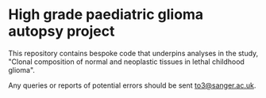 # High grade paediatric glioma autopsy project

This repository contains bespoke code that underpins analyses in the study, "Clonal composition of normal and neoplastic tissues in lethal childhood glioma".

Any queries or reports of potential errors should be sent to3@sanger.ac.uk.
